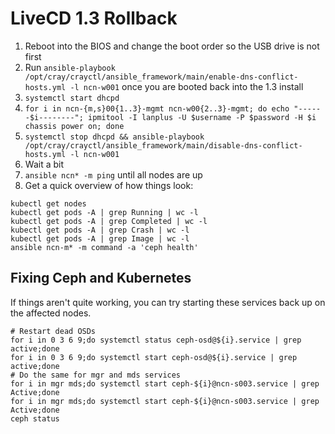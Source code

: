 # LiveCD 1.3 Rollback

1. Reboot into the BIOS and change the boot order so the USB drive is not first
2. Run `ansible-playbook /opt/cray/crayctl/ansible_framework/main/enable-dns-conflict-hosts.yml -l ncn-w001` once you are booted back into the 1.3 install
3. `systemctl start dhcpd`
4. `for i in ncn-{m,s}00{1..3}-mgmt ncn-w00{2..3}-mgmt; do echo "------$i--------"; ipmitool -I lanplus -U $username -P $password -H $i chassis power on; done`
5. `systemctl stop dhcpd && ansible-playbook /opt/cray/crayctl/ansible_framework/main/disable-dns-conflict-hosts.yml -l ncn-w001`
6. Wait a bit
7. `ansible ncn* -m ping` until all nodes are up
8. Get a quick overview of how things look:
```
kubectl get nodes
kubectl get pods -A | grep Running | wc -l
kubectl get pods -A | grep Completed | wc -l
kubectl get pods -A | grep Crash | wc -l
kubectl get pods -A | grep Image | wc -l
ansible ncn-m* -m command -a 'ceph health'
```

## Fixing Ceph and Kubernetes
If things aren't quite working, you can try starting these services back up on the affected nodes.
```
# Restart dead OSDs
for i in 0 3 6 9;do systemctl status ceph-osd@${i}.service | grep active;done
for i in 0 3 6 9;do systemctl start ceph-osd@${i}.service | grep active;done
# Do the same for mgr and mds services
for i in mgr mds;do systemctl start ceph-${i}@ncn-s003.service | grep Active;done
for i in mgr mds;do systemctl start ceph-${i}@ncn-s003.service | grep Active;done
ceph status
```
